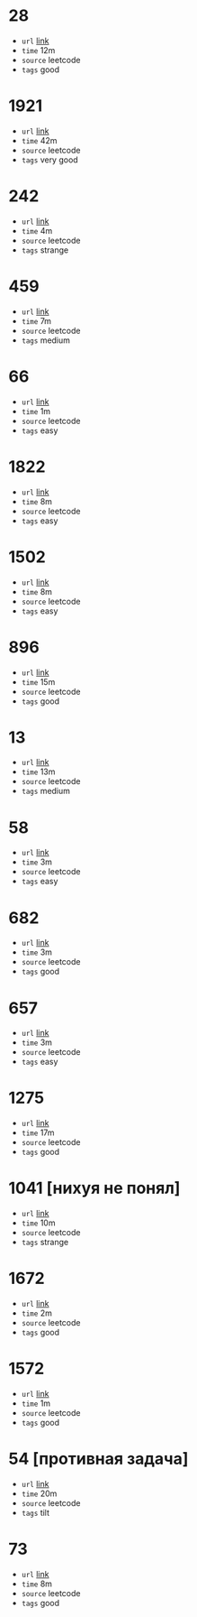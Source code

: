 # 28
- `url` [link](https://leetcode.com/problems/find-the-index-of-the-first-occurrence-in-a-string/description/?envType=study-plan-v2&envId=programming-skills)
- `time` 12m
- `source` leetcode
- `tags` good
# 1921
- `url` [link](https://leetcode.com/problems/eliminate-maximum-number-of-monsters/description/?envType=daily-question&envId=2023-11-07)
- `time` 42m
- `source` leetcode
- `tags` very good
# 242
- `url` [link](https://leetcode.com/problems/valid-anagram/?envType=study-plan-v2&envId=programming-skills)
- `time` 4m
- `source` leetcode
- `tags` strange
# 459
- `url` [link](https://leetcode.com/problems/repeated-substring-pattern/description/?envType=study-plan-v2&envId=programming-skills)
- `time` 7m
- `source` leetcode
- `tags` medium
# 66
- `url` [link](https://leetcode.com/problems/plus-one/description/?envType=study-plan-v2&envId=programming-skills)
- `time` 1m
- `source` leetcode
- `tags` easy
# 1822
- `url` [link](https://leetcode.com/problems/sign-of-the-product-of-an-array/?envType=study-plan-v2&envId=programming-skills)
- `time` 8m
- `source` leetcode
- `tags` easy
# 1502
- `url` [link](https://leetcode.com/problems/can-make-arithmetic-progression-from-sequence/description/?envType=study-plan-v2&envId=programming-skills)
- `time` 8m
- `source` leetcode
- `tags` easy
# 896
- `url` [link](https://leetcode.com/problems/monotonic-array/description/?envType=study-plan-v2&envId=programming-skills)
- `time` 15m
- `source` leetcode
- `tags` good
# 13
- `url` [link](https://leetcode.com/problems/roman-to-integer/description/?envType=study-plan-v2&envId=programming-skills)
- `time` 13m
- `source` leetcode
- `tags` medium
# 58
- `url` [link](https://leetcode.com/problems/length-of-last-word/description/?envType=study-plan-v2&envId=programming-skills)
- `time` 3m
- `source` leetcode
- `tags` easy
# 682
- `url` [link](https://leetcode.com/problems/baseball-game/description/?envType=study-plan-v2&envId=programming-skills)
- `time` 3m
- `source` leetcode
- `tags` good
# 657
- `url` [link](https://leetcode.com/problems/robot-return-to-origin/description/?envType=study-plan-v2&envId=programming-skills)
- `time` 3m
- `source` leetcode
- `tags` easy
# 1275
- `url` [link](https://leetcode.com/problems/find-winner-on-a-tic-tac-toe-game/description/?envType=study-plan-v2&envId=programming-skills)
- `time` 17m
- `source` leetcode
- `tags` good
# 1041 [нихуя не понял]
- `url` [link](https://leetcode.com/problems/robot-bounded-in-circle/description/?envType=study-plan-v2&envId=programming-skills)
- `time` 10m
- `source` leetcode
- `tags` strange
# 1672
- `url` [link](https://leetcode.com/problems/richest-customer-wealth/description/?envType=study-plan-v2&envId=programming-skills)
- `time` 2m
- `source` leetcode
- `tags` good
# 1572
- `url` [link](https://leetcode.com/problems/matrix-diagonal-sum/description/?envType=study-plan-v2&envId=programming-skills)
- `time` 1m
- `source` leetcode
- `tags` good
# 54 [противная задача]
- `url` [link](https://leetcode.com/problems/spiral-matrix/description/?envType=study-plan-v2&envId=programming-skills)
- `time` 20m
- `source` leetcode
- `tags` tilt
# 73
- `url` [link](https://leetcode.com/problems/set-matrix-zeroes/description/?envType=study-plan-v2&envId=programming-skills)
- `time` 8m
- `source` leetcode
- `tags` good